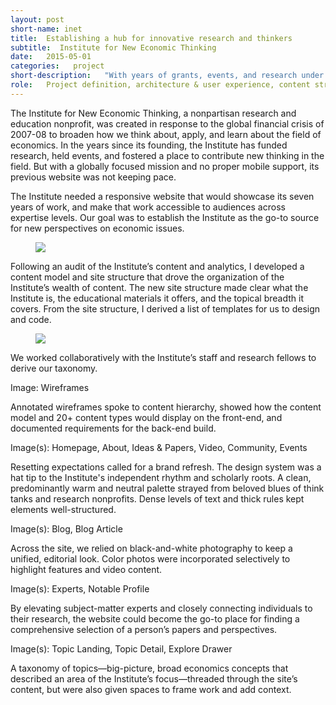```yaml
---
layout: post
short-name: inet
title:  Establishing a hub for innovative research and thinkers
subtitle:  Institute for New Economic Thinking
date:   2015-05-01
categories:   project
short-description:   "With years of grants, events, and research under its belt, the Institute for New Economic Thinking had outgrown both its website architecture and its CMS. To justify itself to donors and the academic community, the Institute needed a new website that could connect its disparate content to prove and amplify its work."
role:   Project definition, architecture & user experience, content strategy, creative direction, design concept & system, digital style guide
---
```


The Institute for New Economic Thinking, a nonpartisan research and education nonprofit, was created in response to the global financial crisis of 2007-08 to broaden how we think about, apply, and learn about the field of economics. In the years since its founding, the Institute has funded research, held events, and fostered a place to contribute new thinking in the field. But with a globally focused mission and no proper mobile support, its previous website was not keeping pace.

The Institute needed a responsive website that would showcase its seven years of work, and make that work accessible to audiences across expertise levels. Our goal was to establish the Institute as the go-to source for new perspectives on economic issues.

<div class="fig-with-cap">
  <figure><img src="http://placehold.it/770x513?text=template+map"></figure>
  <figcaption class="caption">Following an audit of the Institute’s content and analytics, I developed a content model and site structure that drove the organization of the Institute’s wealth of content. The new site structure made clear what the Institute is, the educational materials it offers, and the topical breadth it covers. From the site structure, I derived a list of templates for us to design and code.</figcaption>
</div>

<div class="fig-with-cap">
  <figure><img src="http://placehold.it/770x513?text=taxonomy+workshop"></figure>
  <figcaption class="caption">We worked collaboratively with the Institute’s staff and research fellows to derive our taxonomy.</figcaption>
</div>

Image: Wireframes

<p class="caption">Annotated wireframes spoke to content hierarchy, showed how the content model and 20+ content types would display on the front-end, and documented requirements for the back-end build.</p>

Image(s): Homepage, About, Ideas & Papers, Video, Community, Events

<p class="caption">Resetting expectations called for a brand refresh. The design system was a hat tip to the Institute's independent rhythm and scholarly roots. A clean, predominantly warm and neutral palette strayed from beloved blues of think tanks and research nonprofits. Dense levels of text and thick rules kept elements well-structured.</p>

Image(s): Blog, Blog Article

<p class="caption">Across the site, we relied on black-and-white photography to keep a unified, editorial look. Color photos were incorporated selectively to highlight features and video content.</p>

Image(s): Experts, Notable Profile

<p class="caption">By elevating subject-matter experts and closely connecting individuals to their research, the website could become the go-to place for finding a comprehensive selection of a person’s papers and perspectives.</p>

Image(s): Topic Landing, Topic Detail, Explore Drawer

<p class="caption">A taxonomy of topics—big-picture, broad economics concepts that described an area of the Institute’s focus—threaded through the site’s content, but were also given spaces to frame work and add context.</p>
